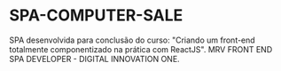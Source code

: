 # SPA-COMPUTER-SALE
SPA desenvolvida para conclusão do curso: "Criando um front-end totalmente componentizado na prática com ReactJS".
MRV FRONT END SPA DEVELOPER - DIGITAL INNOVATION ONE.
